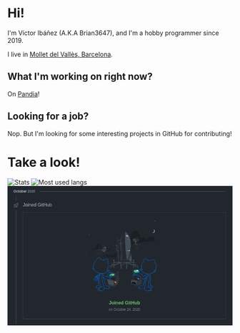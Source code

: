 # Hi!
I'm Víctor Ibáñez (A.K.A Brian3647), and I'm a hobby programmer since 2019.

I live in [Mollet del Vallès, Barcelona](https://goo.gl/maps/4oUmj22o6R3aPh3Q7).

## What I'm working on right now?

On [Pandia](https://github.com/Brian3647/Pandia)!

## Looking for a job?

Nop. But I'm looking for some interesting projects in GitHub for contributing!

# Take a look!

![Stats](https://github-readme-stats.vercel.app/api?username=Brian3647&show_icons=true) ![Most used langs](https://github-readme-stats.vercel.app/api/top-langs/?username=Brian3647&theme=blue-green)
![img](/img1.png)
